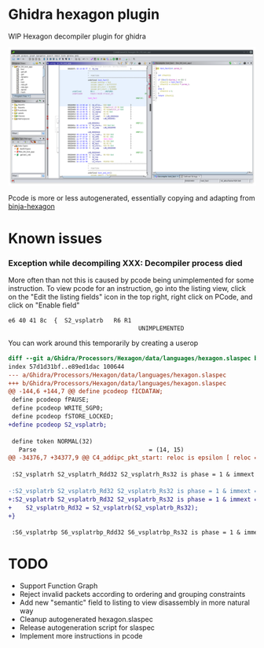 # Ghidra hexagon plugin

WIP Hexagon decompiler plugin for ghidra

![demo](./screenshot-fact.png)

Pcode is more or less autogenerated, essentially copying and adapting from
[binja-hexagon](https://github.com/google/binja-hexagon)

# Known issues

### Exception while decompiling XXX: Decompiler process died

More often than not this is caused by pcode being unimplemented for some
instruction. To view pcode for an instruction, go into the listing view, click
on the "Edit the listing fields" icon in the top right, right click on PCode,
and click on "Enable field"

```
e6 40 41 8c  {  S2_vsplatrb   R6 R1
                                     UNIMPLEMENTED

```

You can work around this temporarily by creating a userop

```diff
diff --git a/Ghidra/Processors/Hexagon/data/languages/hexagon.slaspec b/Ghidra/Processors/Hexagon/data/languages/hexagon.slaspec
index 57d1d31bf..e89ed1dac 100644
--- a/Ghidra/Processors/Hexagon/data/languages/hexagon.slaspec
+++ b/Ghidra/Processors/Hexagon/data/languages/hexagon.slaspec
@@ -144,6 +144,7 @@ define pcodeop fICDATAW;
 define pcodeop fPAUSE;
 define pcodeop WRITE_SGP0;
 define pcodeop fSTORE_LOCKED;
+define pcodeop S2_vsplatrb;

 define token NORMAL(32)
   Parse                                = (14, 15)
@@ -34376,7 +34377,9 @@ C4_addipc_pkt_start: reloc is epsilon [ reloc = pkt_start; ] {

 :S2_vsplatrh S2_vsplatrh_Rdd32 S2_vsplatrh_Rs32 is phase = 1 & immext = 0xffffffff & Parse != 0b00 & subinsn = 0 & b6 = 1 & b7 = 0 & b22 = 1 & b23 = 0 & b24 = 0 & b25 = 0 & b26 = 1 & b27 = 0 & b28 = 0 & b29 = 0 & b30 = 0 & b31 = 1 & S2_vsplatrh_Rdd32 & S2_vsplatrh_Rs32 unimpl

-:S2_vsplatrb S2_vsplatrb_Rd32 S2_vsplatrb_Rs32 is phase = 1 & immext = 0xffffffff & Parse != 0b00 & subinsn = 0 & b5 = 1 & b6 = 1 & b7 = 1 & b21 = 0 & b22 = 1 & b23 = 0 & b24 = 0 & b25 = 0 & b26 = 1 & b27 = 1 & b28 = 0 & b29 = 0 & b30 = 0 & b31 = 1 & S2_vsplatrb_Rd32 & S2_vsplatrb_Rs32 unimpl
+:S2_vsplatrb S2_vsplatrb_Rd32 S2_vsplatrb_Rs32 is phase = 1 & immext = 0xffffffff & Parse != 0b00 & subinsn = 0 & b5 = 1 & b6 = 1 & b7 = 1 & b21 = 0 & b22 = 1 & b23 = 0 & b24 = 0 & b25 = 0 & b26 = 1 & b27 = 1 & b28 = 0 & b29 = 0 & b30 = 0 & b31 = 1 & S2_vsplatrb_Rd32 & S2_vsplatrb_Rs32 {
+    S2_vsplatrb_Rd32 = S2_vsplatrb(S2_vsplatrb_Rs32);
+}

 :S6_vsplatrbp S6_vsplatrbp_Rdd32 S6_vsplatrbp_Rs32 is phase = 1 & immext = 0xffffffff & Parse != 0b00 & subinsn = 0 & b6 = 0 & b7 = 1 & b22 = 1 & b23 = 0 & b24 = 0 & b25 = 0 & b26 = 1 & b27 = 0 & b28 = 0 & b29 = 0 & b30 = 0 & b31 = 1 & S6_vsplatrbp_Rdd32 & S6_vsplatrbp_Rs32 unimpl
```

# TODO

- Support Function Graph
- Reject invalid packets according to ordering and grouping constraints
- Add new "semantic" field to listing to view disassembly in more natural way
- Cleanup autogenerated hexagon.slaspec
- Release autogeneration script for slaspec
- Implement more instructions in pcode
